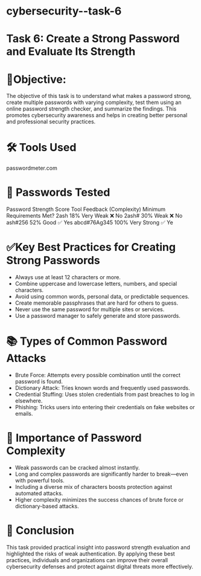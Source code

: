 # cybersecurity--task-6

# Task 6: Create a Strong Password and Evaluate Its Strength

# 🎯Objective:
  The objective of this task is to understand what makes a password strong, create multiple passwords with varying complexity, test them using an online password strength checker, and summarize the findings. This     promotes cybersecurity awareness and helps in creating better personal and professional security practices.

# 🛠 Tools Used
   passwordmeter.com

# 🧪 Passwords Tested
  Password	     Strength Score	 Tool Feedback (Complexity)	  Minimum Requirements Met?
  2ash	            18%	             Very Weak	                      ❌ No
  2ash#             30%	               Weak	                          ❌ No
  ash#256	          52%	               Good	                          ✅ Yes
  abcd#76Ag345	   100%              Very Strong	                    ✅ Ye

  # ✅Key Best Practices for Creating Strong Passwords
   * Always use at least 12 characters or more.
   * Combine uppercase and lowercase letters, numbers, and special characters.
   * Avoid using common words, personal data, or predictable sequences.
   * Create memorable passphrases that are hard for others to guess.
   * Never use the same password for multiple sites or services.
   * Use a password manager to safely generate and store passwords.

# 📚 Types of Common Password Attacks
   * Brute Force: Attempts every possible combination until the correct password is found.
   * Dictionary Attack: Tries known words and frequently used passwords.
   * Credential Stuffing: Uses stolen credentials from past breaches to log in elsewhere.
   * Phishing: Tricks users into entering their credentials on fake websites or emails.

# 🔐 Importance of Password Complexity
  * Weak passwords can be cracked almost instantly.
  * Long and complex passwords are significantly harder to break—even with powerful tools.
  * Including a diverse mix of characters boosts protection against automated attacks.
  * Higher complexity minimizes the success chances of brute force or dictionary-based attacks.

# 📄 Conclusion
   This task provided practical insight into password strength evaluation and highlighted the risks of weak authentication. By applying these best practices, individuals and organizations can improve their          overall cybersecurity defenses and protect against digital threats more effectively.    

   




  
